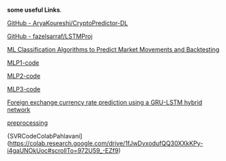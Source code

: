 **some useful Links**.

[GitHub - AryaKoureshi/CryptoPredictor-DL](https://github.com/AryaKoureshi/CryptoPredictor-DL)

[GitHub - fazelsarraf/LSTMProj](https://github.com/fazelsarraf/LSTMProj)

[ML Classification Algorithms to Predict Market Movements and Backtesting](https://medium.com/analytics-vidhya/ml-classification-algorithms-to-predict-market-movements-and-backtesting-2382fdaf7a32)

[MLP1-code](https://github.com/rcassani/mlp-example/blob/master/mlp_examples.py)

[MLP2-code](https://www.programcreek.com/python/example/121476/mlp.MLP)

[MLP3-code](https://github.com/masaponto/Python-MLP)

[Foreign exchange currency rate prediction using a GRU-LSTM hybrid network](https://www.sciencedirect.com/science/article/pii/S2666222120300083)

[preprocessing](https://scikit-learn.org/stable/modules/preprocessing.html)

{SVRCodeColabPahlavani](https://colab.research.google.com/drive/1fJwDvxodufQQ30XXkKPy-i4gaUNOkUoc#scrollTo=972U59_-EZf9)
